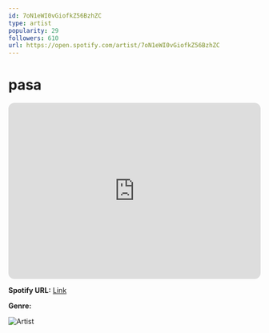 ```yaml
---
id: 7oN1eWI0vGiofkZ56BzhZC
type: artist
popularity: 29
followers: 610
url: https://open.spotify.com/artist/7oN1eWI0vGiofkZ56BzhZC
---
```

# pasa

<iframe style="border-radius:12px" src="https://open.spotify.com/embed/artist/7oN1eWI0vGiofkZ56BzhZC" width="100%" height="352" frameBorder="0" allowfullscreen="" allow="autoplay; clipboard-write; encrypted-media; fullscreen; picture-in-picture" loading="lazy"></iframe>

**Spotify URL:** [Link](https://open.spotify.com/artist/7oN1eWI0vGiofkZ56BzhZC)

**Genre:** 

![Artist](https://i.scdn.co/image/ab6761610000e5ebecfef25c86d2182669595d6e)
